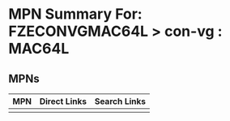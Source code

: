



# MPN Summary For: FZECONVGMAC64L > con-vg : MAC64L

## MPNs
  

|MPN|Direct Links|Search Links|
| :--- | :--- | :--- |
||||
